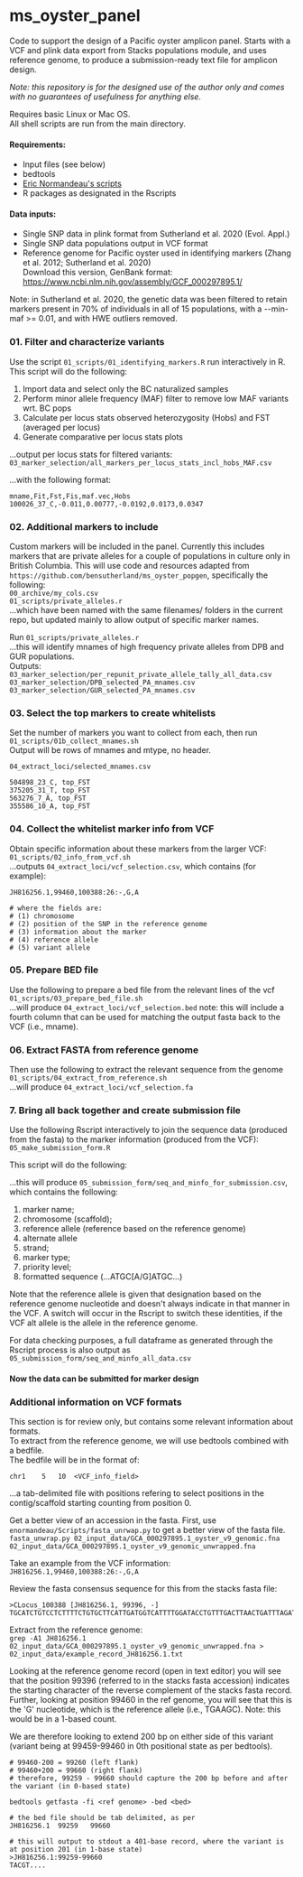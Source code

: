 # ms_oyster_panel
Code to support the design of a Pacific oyster amplicon panel. Starts with a VCF and plink data export from Stacks populations module, and uses reference genome, to produce a submission-ready text file for amplicon design.      

_Note: this repository is for the designed use of the author only and comes with no guarantees of usefulness for anything else._       

Requires basic Linux or Mac OS.      
All shell scripts are run from the main directory.     

#### Requirements:      
- Input files (see below)
- bedtools     
- [Eric Normandeau's scripts](https://github.com/enormandeau/Scripts)        
- R packages as designated in the Rscripts     
 

#### Data inputs:     
- Single SNP data in plink format from Sutherland et al. 2020 (Evol. Appl.)        
- Single SNP data populations output in VCF format       
- Reference genome for Pacific oyster used in identifying markers (Zhang et al. 2012; Sutherland et al. 2020)         
Download this version, GenBank format: https://www.ncbi.nlm.nih.gov/assembly/GCF_000297895.1/        

Note: in Sutherland et al. 2020, the genetic data was been filtered to retain markers present in 70% of individuals in all of 15 populations, with a --min-maf >= 0.01, and with HWE outliers removed.        


### 01. Filter and characterize variants ###
Use the script `01_scripts/01_identifying_markers.R` run interactively in R. This script will do the following:      
1. Import data and select only the BC naturalized samples
2. Perform minor allele frequency (MAF) filter to remove low MAF variants wrt. BC pops
3. Calculate per locus stats observed heterozygosity (Hobs) and FST (averaged per locus)
4. Generate comparative per locus stats plots

...output per locus stats for filtered variants:      
`03_marker_selection/all_markers_per_locus_stats_incl_hobs_MAF.csv`     

...with the following format:    
```
mname,Fit,Fst,Fis,maf.vec,Hobs
100026_37_C,-0.011,0.00777,-0.0192,0.0173,0.0347 
```


### 02. Additional markers to include
Custom markers will be included in the panel. Currently this includes markers that are private alleles for a couple of populations in culture only in British Columbia. This will use code and resources adapted from `https://github.com/bensutherland/ms_oyster_popgen`, specifically the following:     
`00_archive/my_cols.csv`         
`01_scripts/private_alleles.r`      
...which have been named with the same filenames/ folders in the current repo, but updated mainly to allow output of specific marker names.     

Run `01_scripts/private_alleles.r`      
...this will identify mnames of high frequency private alleles from DPB and GUR populations.    
Outputs:    
`03_marker_selection/per_repunit_private_allele_tally_all_data.csv`     
`03_marker_selection/DPB_selected_PA_mnames.csv`    
`03_marker_selection/GUR_selected_PA_mnames.csv`    


### 03. Select the top markers to create whitelists ###
Set the number of markers you want to collect from each, then run `01_scripts/01b_collect_mnames.sh`    
Output will be rows of mnames and mtype, no header.      

`04_extract_loci/selected_mnames.csv`        
```
504898_23_C, top_FST
375205_31_T, top_FST
563276_7_A, top_FST
355586_10_A, top_FST
```


### 04. Collect the whitelist marker info from VCF ###
Obtain specific information about these markers from the larger VCF:       
`01_scripts/02_info_from_vcf.sh`          
...outputs `04_extract_loci/vcf_selection.csv`, which contains (for example):             


```
JH816256.1,99460,100388:26:-,G,A

# where the fields are: 
# (1) chromosome
# (2) position of the SNP in the reference genome
# (3) information about the marker
# (4) reference allele
# (5) variant allele

```


### 05. Prepare BED file
Use the following to prepare a bed file from the relevant lines of the vcf
`01_scripts/03_prepare_bed_file.sh`     
...will produce `04_extract_loci/vcf_selection.bed`
note: this will include a fourth column that can be used for matching the output fasta back to the VCF (i.e., mname).     



### 06. Extract FASTA from reference genome
Then use the following to extract the relevant sequence from the genome
`01_scripts/04_extract_from_reference.sh`       
...will produce `04_extract_loci/vcf_selection.fa`        


### 7. Bring all back together and create submission file
Use the following Rscript interactively to join the sequence data (produced from the fasta) to the marker information (produced from the VCF):        
`05_make_submission_form.R`       

This script will do the following:     

...this will produce `05_submission_form/seq_and_minfo_for_submission.csv`, which contains the following:    
1. marker name;     
2. chromosome (scaffold);     
3. reference allele (reference based on the reference genome)   
4. alternate allele
5. strand;     
6. marker type;    
7. priority level;     
8. formatted sequence (...ATGC[A/G]ATGC...)     

Note that the reference allele is given that designation based on the reference genome nucleotide and doesn't always indicate in that manner in the VCF. A switch will occur in the Rscript to switch these identities, if the VCF alt allele is the allele in the reference genome. 

For data checking purposes, a full dataframe as generated through the Rscript process is also output as `05_submission_form/seq_and_minfo_all_data.csv`       


#### Now the data can be submitted for marker design ####


### Additional information on VCF formats ####
This section is for review only, but contains some relevant information about formats.     
To extract from the reference genome, we will use bedtools combined with a bedfile.     
The bedfile will be in the format of:     
```
chr1	5	10	<VCF_info_field>
```
...a tab-delimited file with positions refering to select positions in the contig/scaffold starting counting from position 0.      

Get a better view of an accession in the fasta. First, use `enormandeau/Scripts/fasta_unrwap.py` to get a better view of the fasta file. 
`fasta_unwrap.py 02_input_data/GCA_000297895.1_oyster_v9_genomic.fna 02_input_data/GCA_000297895.1_oyster_v9_genomic_unwrapped.fna`     

Take an example from the VCF information:       
`JH816256.1,99460,100388:26:-,G,A`       

Review the fasta consensus sequence for this from the stacks fasta file:      
```
>CLocus_100388 [JH816256.1, 99396, -]
TGCATCTGTCCTCTTTTCTGTGCTTCATTGATGGTCATTTTGGATACCTGTTTGACTTAACTGATTTAGATAAGATGATCATGTGTTGTG
```

Extract from the reference genome:       
`grep -A1 JH816256.1 02_input_data/GCA_000297895.1_oyster_v9_genomic_unwrapped.fna > 02_input_data/example_record_JH816256.1.txt`     

Looking at the reference genome record (open in text editor) you will see that the position 99396 (referred to in the stacks fasta accession) indicates the starting character of the reverse complement of the stacks fasta record.     
Further, looking at position 99460 in the ref genome, you will see that this is the 'G' nucleotide, which is the reference allele (i.e., TGAAGC). Note: this would be in a 1-based count.        

We are therefore looking to extend 200 bp on either side of this variant (variant being at 99459-99460 in 0th positional state as per bedtools).       

```
# 99460-200 = 99260 (left flank)
# 99460+200 = 99660 (right flank)
# therefore, 99259 - 99660 should capture the 200 bp before and after the variant (in 0-based state)

bedtools getfasta -fi <ref genome> -bed <bed>

# the bed file should be tab delimited, as per
JH816256.1	99259	99660

# this will output to stdout a 401-base record, where the variant is at position 201 (in 1-base state)
>JH816256.1:99259-99660
TACGT....
```
